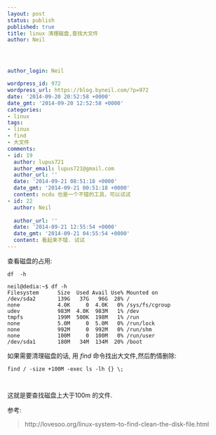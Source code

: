 ```yaml
---
layout: post
status: publish
published: true
title: linux 清理磁盘,查找大文件
author: Neil




author_login: Neil

wordpress_id: 972
wordpress_url: https://blog.byneil.com/?p=972
date: '2014-09-20 20:52:58 +0000'
date_gmt: '2014-09-20 12:52:58 +0000'
categories:
- linux
tags:
- linux
- find
- 大文件
comments:
- id: 19
  author: lupus721
  author_email: lupus721@gmail.com
  author_url: ''
  date: '2014-09-21 08:51:18 +0000'
  date_gmt: '2014-09-21 00:51:18 +0000'
  content: ncdu 也是一个不错的工具，可以试试
- id: 22
  author: Neil
  
  author_url: ''
  date: '2014-09-21 12:55:54 +0000'
  date_gmt: '2014-09-21 04:55:54 +0000'
  content: 看起来不错. 试试
---
```

<p>查看磁盘的占用:</p>
<pre><code>df  -h
</code></pre>
<pre><code>neil@dedia:~$ df -h
Filesystem      Size  Used Avail Use% Mounted on
/dev/sda2       139G   37G   96G  28% /
none            4.0K     0  4.0K   0% /sys/fs/cgroup
udev            983M  4.0K  983M   1% /dev
tmpfs           199M  500K  198M   1% /run
none            5.0M     0  5.0M   0% /run/lock
none            992M     0  992M   0% /run/shm
none            100M     0  100M   0% /run/user
/dev/sda1       180M   34M  134M  20% /boot
</code></pre>
<p>如果需要清理磁盘的话, 用 <em>find</em> 命令找出大文件,然后酌情删除:</p>
<pre><code>find / -size +100M -exec ls -lh {} \;

</code></pre>
<p>这就是要查找磁盘上大于100m 的文件.</p>
<p>参考:</p>
<blockquote>
<p>http://lovesoo.org/linux-system-to-find-clean-the-disk-file.html</p>
</blockquote>
